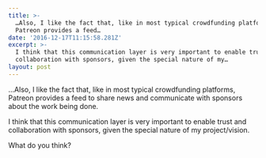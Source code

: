 ```yaml
---
title: >-
  …Also, I like the fact that, like in most typical crowdfunding platforms,
  Patreon provides a feed…
date: '2016-12-17T11:15:58.281Z'
excerpt: >-
  I think that this communication layer is very important to enable trust and
  collaboration with sponsors, given the special nature of my…
layout: post
---
```

…Also, I like the fact that, like in most typical crowdfunding platforms, Patreon provides a feed to share news and communicate with sponsors about the work being done.

I think that this communication layer is very important to enable trust and collaboration with sponsors, given the special nature of my project/vision.

What do you think?

